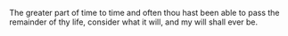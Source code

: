 The greater part of time to time and often thou hast been able to pass the remainder of thy life, consider what it will, and my will shall ever be.
